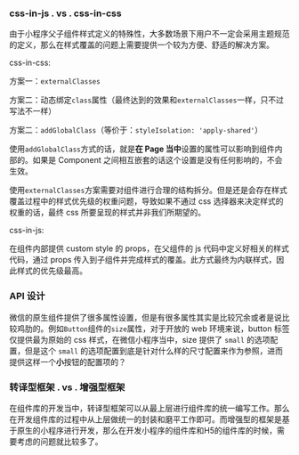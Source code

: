 ### css-in-js . vs . css-in-css

由于小程序父子组件样式定义的特殊性，大多数场景下用户不一定会采用主题规范的定义，那么在样式覆盖的问题上需要提供一个较为方便、舒适的解决方案。

css-in-css:

方案一：`externalClasses`

方案二：动态绑定`class`属性（最终达到的效果和`externalClasses`一样，只不过写法不一样）

方案二：`addGlobalClass`（等价于：`styleIsolation: 'apply-shared'`）

使用`addGlobalClass`方式的话，就是**在 Page 当中**设置的属性可以影响到组件内部的。如果是 Component 之间相互嵌套的话这个设置是没有任何影响的，不会生效。

使用`externalClasses`方案需要对组件进行合理的结构拆分。但是还是会存在样式覆盖过程中的样式优先级的权重问题，导致如果不通过 css 选择器来决定样式的权重的话，最终 css 所要呈现的样式并非我们所期望的。

css-in-js:

在组件内部提供 custom style 的 props，在父组件的 js 代码中定义好相关的样式代码，通过 props 传入到子组件并完成样式的覆盖。此方式最终为内联样式，因此样式的优先级最高。

### API 设计

微信的原生组件提供了很多属性设置，但是有很多属性其实是比较冗余或者是说比较鸡肋的。例如`Button`组件的`size`属性，对于开放的 web 环境来说，button 标签仅提供最为原始的 css 样式，在微信小程序当中，size 提供了 `small` 的选项配置，但是这个 `small` 的选项配置到底是针对什么样的尺寸配置来作为参照，进而提供这样一个**小**按钮的配置项的？

### 转译型框架 . vs . 增强型框架

在组件库的开发当中，转译型框架可以从最上层进行组件库的统一编写工作。那么在开发组件库的过程中从上层做统一的封装和磨平工作即可。而增强型的框架是基于原生的小程序进行开发，那么在开发小程序的组件库和H5的组件库的时候，需要考虑的问题就比较多了。